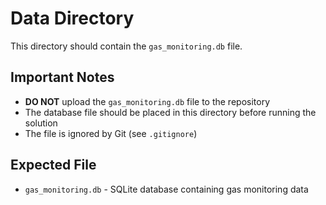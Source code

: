 # Data Directory

This directory should contain the `gas_monitoring.db` file.

## Important Notes

- **DO NOT** upload the `gas_monitoring.db` file to the repository
- The database file should be placed in this directory before running the solution
- The file is ignored by Git (see `.gitignore`)

## Expected File

- `gas_monitoring.db` - SQLite database containing gas monitoring data
